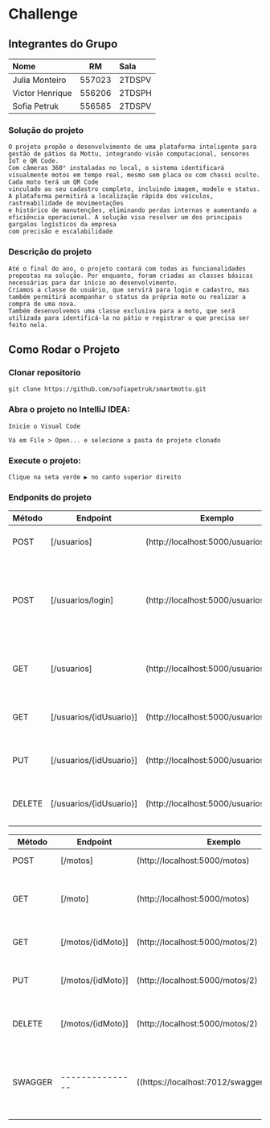 

# Challenge

## Integrantes do Grupo

| Nome            |   RM   | Sala   |
|:----------------|:------:|:-------|
| Julia Monteiro  | 557023 | 2TDSPV |
| Victor Henrique | 556206 | 2TDSPH |
| Sofia Petruk    | 556585 | 2TDSPV |


### Solução do projeto

    O projeto propõe o desenvolvimento de uma plataforma inteligente para gestão de pátios da Mottu, integrando visão computacional, sensores IoT e QR Code.
    Com câmeras 360° instaladas no local, o sistema identificará visualmente motos em tempo real, mesmo sem placa ou com chassi oculto. Cada moto terá um QR Code 
    vinculado ao seu cadastro completo, incluindo imagem, modelo e status. A plataforma permitirá a localização rápida dos veículos, rastreabilidade de movimentações 
    e histórico de manutenções, eliminando perdas internas e aumentando a eficiência operacional. A solução visa resolver um dos principais gargalos logísticos da empresa 
    com precisão e escalabilidade

### Descrição do projeto

    Até o final do ano, o projeto contará com todas as funcionalidades propostas na solução. Por enquanto, foram criadas as classes básicas necessárias para dar início ao desenvolvimento.
    Criamos a classe do usuário, que servirá para login e cadastro, mas também permitirá acompanhar o status da própria moto ou realizar a compra de uma nova.
    Também desenvolvemos uma classe exclusiva para a moto, que será utilizada para identificá-la no pátio e registrar o que precisa ser feito nela.

## Como Rodar o Projeto

### Clonar repositorio

    git clone https://github.com/sofiapetruk/smartmottu.git

### Abra o projeto no IntelliJ IDEA:

    Inicie o Visual Code

    Vá em File > Open... e selecione a pasta do projeto clonado

    

### Execute o projeto:

    Clique na seta verde ▶ no canto superior direito


### Endponits do projeto
| Método | Endpoint                  | Exemplo                       | Descrição                                                       |
|--------|---------------------------|-------------------------------|-----------------------------------------------------------------|
| POST   | [/usuarios]               | (http://localhost:5000/usuarios)|     Cria um novo usuario                                        |
 | POST  | [/usuarios/login]         | (http://localhost:5000/usuarios/login)| Cria um login e verifica se é o mesmo email e senha do cadastro |
| GET    | [/usuarios]               | (http://localhost:5000/usuarios)   | Retorna todos os usuarios que tem no db                         |
| GET    | [/usuarios/{idUsuario}]   | (http://localhost:5000/usuarios/1) | Retorna somente um usuario                                      |
| PUT    | [/usuarios/{idUsuario}] | (http://localhost:5000/usuarios/1) | Atualiza o usuario com id especifico                            |
| DELETE | [/usuarios/{idUsuario}] | (http://localhost:5000/usuarios/1) | Delete o usuario com o id especifico                            |

| Método | Endpoint                | Exemplo                             | Descrição                            |
|--------|-------------------------|-------------------------------------|--------------------------------------|
| POST   | [/motos]             | (http://localhost:5000/motos)      | Cria uma nova mota                   |
| GET    | [/moto]             | (http://localhost:5000/motos)      | Retorna todos as motos que tem no db |
| GET    | [/motos/{idMoto}] | (http://localhost:5000/motos/2)    | Retorna somente uma moto             |
| PUT    | [/motos/{idMoto}]        | (http://localhost:5000/motos/2)     | Atualiza a moto com id especifico    |
| DELETE | [/motos/{idMoto}] | (http://localhost:5000/motos/2)    | Delete a moto com o id especifico    |
|SWAGGER| ---------------|((https://localhost:7012/swagger/index.html))| Verificar quais atributos temos que utilizar na nossa api|
